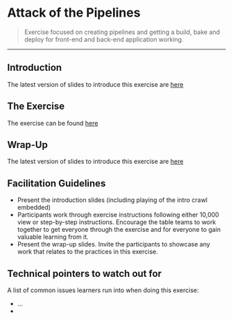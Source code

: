 # Attack of the Pipelines

> Exercise focused on creating pipelines and getting a build, bake and deploy for front-end and back-end application working.

_____


## Introduction

The latest version of slides to introduce this exercise are [here](https://docs.google.com/presentation/d/1t1CONuy-_IRPZYmU010Qgk2rshiDJTennvLyQR8GllE/edit?usp=sharing)


## The Exercise

The exercise can be found [here](https://paulbarfuss.github.io/enablement-docs/#/2-attack-of-the-pipelines/README)


## Wrap-Up

The latest version of slides to introduce this exercise are [here](https://docs.google.com/presentation/d/1kZ8SV6iJnrKk_AqPpyPuNZifv7VzItHOB9HYdOnNJjI/edit?usp=sharing)


## Facilitation Guidelines

* Present the introduction slides (including playing of the intro crawl embedded)
* Participants work through exercise instructions following either 10,000 view or step-by-step instructions. Encourage the table teams to work together to get everyone through the exercise and for everyone to gain valuable learning from it.
* Present the wrap-up slides. Invite the participants to showcase any work that relates to the practices in this exercise.


## Technical pointers to watch out for

A list of common issues learners run into when doing this exercise:
* ...
* 
